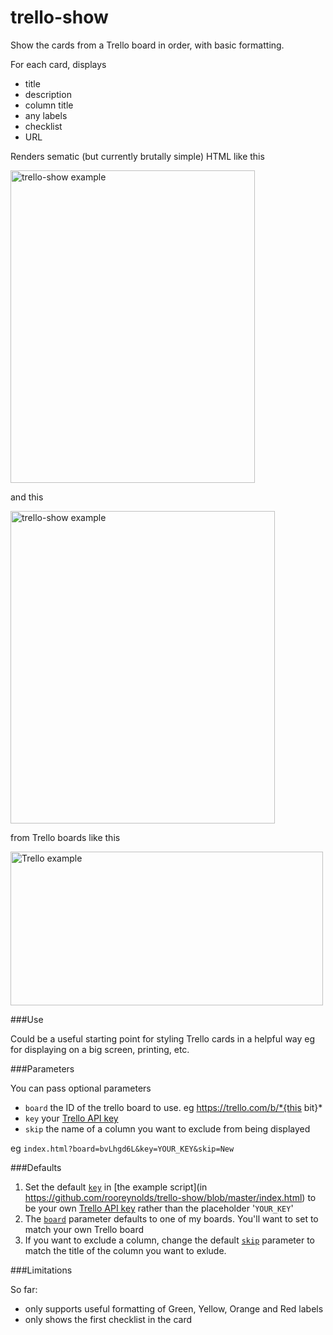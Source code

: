 # trello-show

Show the cards from a Trello board in order, with basic formatting.

For each card, displays

- title
- description
- column title
- any labels
- checklist
- URL

Renders sematic (but currently brutally simple) HTML like this

<a href="https://www.flickr.com/photos/rooreynolds/16936378375" title="trello-show example by Roo Reynolds, on Flickr"><img src="https://farm8.staticflickr.com/7637/16936378375_bc07fe2d53.jpg" width="391" height="500" alt="trello-show example"></a>

and this

<a href="https://www.flickr.com/photos/rooreynolds/16935404551" title="trello-show example by Roo Reynolds, on Flickr"><img src="https://farm9.staticflickr.com/8736/16935404551_0c47234962.jpg" width="423" height="500" alt="trello-show example"></a>

from Trello boards like this

<a href="https://www.flickr.com/photos/rooreynolds/16313976614" title="Trello example by Roo Reynolds, on Flickr"><img src="https://farm9.staticflickr.com/8733/16313976614_75db70aec9.jpg" width="500" height="246" alt="Trello example"></a>


###Use

Could be a useful starting point for styling Trello cards in a helpful way eg for displaying on a big screen, printing, etc.

###Parameters

You can pass optional parameters

- ```board``` the ID of the trello board to use. eg https://trello.com/b/*{this bit}*
- ```key``` your [Trello API key](https://trello.com/docs/gettingstarted/)
- ```skip``` the name of a column you want to exclude from being displayed

eg `index.html?board=bvLhgd6L&key=YOUR_KEY&skip=New`

###Defaults 

1. Set the default [```key```](https://github.com/rooreynolds/trello-show/blob/master/index.html#L15) in [the example script](in https://github.com/rooreynolds/trello-show/blob/master/index.html) to be your own [Trello API key](https://trello.com/docs/gettingstarted/) rather than the placeholder '```YOUR_KEY```'
2. The [```board```](https://github.com/rooreynolds/trello-show/blob/master/index.html#L16) parameter defaults to one of my boards. You'll want to set to match your own Trello board
3. If you want to exclude a column, change the default [```skip```](https://github.com/rooreynolds/trello-show/blob/master/index.html#L17) parameter to match the title of the column you want to exlude.

###Limitations

So far: 

- only supports useful formatting of Green, Yellow, Orange and Red labels
- only shows the first checklist in the card


